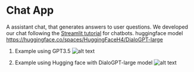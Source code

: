 # Chat App
A assistant chat, that generates answers to user questions. We developed our chat following the [Streamlit tutorial](https://docs.streamlit.io/knowledge-base/tutorials/build-conversational-apps) for chatbots.
huggingface model https://huggingface.co/spaces/HuggingFaceH4/DialoGPT-large

1. Example using GPT3.5
![alt text](https://github.com/giulianavll/Chat_App/figures/app_gpt.png)

2. Example using Hugging face with DialoGPT-large model
![alt text](https://github.com/giulianavll/Chat_App/figures/app_hf.png)